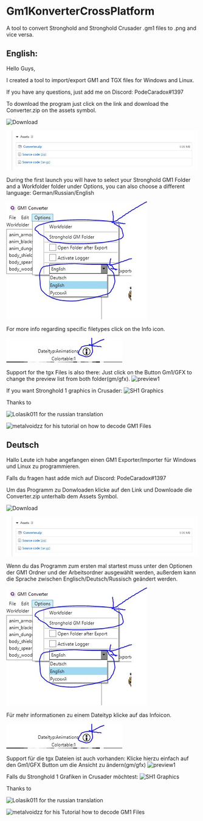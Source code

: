 
Gm1KonverterCrossPlatform
=======================
A tool to convert Stronghold and Stronghold Crusader .gm1 files to .png and vice versa.

English:
---------
Hello Guys,

I created a tool to import/export GM1 and TGX files for Windows and Linux.

If you have any questions, just add me on Discord: PodeCaradox#1397

To download the program just click on the link and download the Converter.zip on the assets symbol.

![Download](https://github.com/Gaaammmler/Gm1KonverterCrossPlatform/releases)

![img2](https://github.com/Gaaammmler/Gm1KonverterCrossPlatform/blob/master/GMConverterImages/img2.JPG)


During the first launch you will have to select your Stronghold GM1 Folder and a Workfolder folder under Options, you can also choose a different language: German/Russian/English

![img1](https://github.com/Gaaammmler/Gm1KonverterCrossPlatform/blob/master/GMConverterImages/img1.JPG)

For more info regarding specific filetypes click on the Info icon.

![img3](https://github.com/Gaaammmler/Gm1KonverterCrossPlatform/blob/master/GMConverterImages/img3.JPG)


Support for the tgx Files is also there:
Just click on the Button Gm1/GFX to change the preview list from both folder(gm/gfx).
![preview1](https://user-images.githubusercontent.com/5760157/65734537-a7d53580-e0d3-11e9-8e31-8ce2546aca53.JPG)


If you want Stronghold 1 graphics in Crusader:
![SH1 Graphics](https://github.com/Gaaammmler/Stronghold-Crusader-Sh1-Graphics)

Thanks to

![Lolasik011](https://github.com/Lolasik011) for the russian translation

![metalvoidzz](https://github.com/metalvoidzz) for his tutorial on how to decode GM1 Files

Deutsch
---------

Hallo Leute ich habe angefangen einen GM1 Exporter/Importer für Windows und Linux zu programmieren.

Falls du fragen hast adde mich auf Discord: PodeCaradox#1397

Um das Programm zu Donwloaden klicke auf den Link und Downloade die Converter.zip unterhalb dem Assets Symbol.

![Download](https://github.com/Gaaammmler/Gm1KonverterCrossPlatform/releases)

![img2](https://github.com/Gaaammmler/Gm1KonverterCrossPlatform/blob/master/GMConverterImages/img2.JPG)

Wenn du das Programm zum ersten mal startest muss unter den Optionen der GM1 Ordner und der Arbeitsordner ausgewählt werden, außerdem kann die Sprache zwischen Englisch/Deutsch/Russisch geändert werden.

![img1](https://github.com/Gaaammmler/Gm1KonverterCrossPlatform/blob/master/GMConverterImages/img1.JPG)

Für mehr informationen zu einem Dateityp klicke auf das Infoicon.

![img3](https://github.com/Gaaammmler/Gm1KonverterCrossPlatform/blob/master/GMConverterImages/img3.JPG)


Support für die tgx Dateien ist auch vorhanden:
Klicke hierzu einfach auf den Gm1/GFX Button um die Ansicht zu ändern(gm/gfx)
![preview1](https://user-images.githubusercontent.com/5760157/65734537-a7d53580-e0d3-11e9-8e31-8ce2546aca53.JPG)



Falls du Stronghold 1 Grafiken in Crusader möchtest:
![SH1 Graphics](https://github.com/Gaaammmler/Stronghold-Crusader-Sh1-Graphics)

Thanks to

![Lolasik011](https://github.com/Lolasik011) for the russian translation

![metalvoidzz](https://github.com/metalvoidzz) for his Tutorial how to decode GM1 Files
